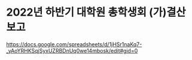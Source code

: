 2022년 하반기 대학원 총학생회 (가)결산 보고
===

https://docs.google.com/spreadsheets/d/1jHSr1naKq7-_yAoYRHKSqjSyxUZRBDnUq0we14mbosk/edit#gid=0